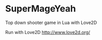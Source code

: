 SuperMageYeah
=============

Top down shooter game in Lua with Love2D

Run with Love2D http://www.love2d.org/
